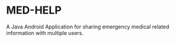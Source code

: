 # MED-HELP
A Java Android Application for sharing emergency medical related information with multiple users.
